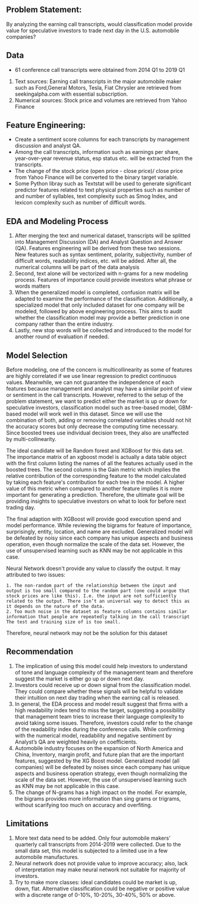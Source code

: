 ## Problem Statement:
By analyzing the earning call transcripts, would classification model provide value for speculative investors to trade next day in the U.S. automobile companies?

## Data
- 61 conference call transcripts were obtained from 2014 Q1 to 2019 Q1
1. Text sources: Earning call transcripts in the major automobile maker such as Ford,General Motors, Tesla, Fiat Chrysler are retrieved from seekingalpha.com with essential
subscription.
2. Numerical sources: Stock price and volumes are retrieved from Yahoo Finance

## Feature Engineering:
- Create a sentiment score columns for each transcripts by management discussion and analyst QA.
- Among the call transcripts, information such as earnings per share, year-over-year revenue status, esp status etc. will be extracted from the transcripts.
- The change of the stock price (open price - close price)/ close price from Yahoo Finance will be converted to the binary target variable.
- Some Python libray such as Textstat will be used to generate significant predictor features related to text physical properties such as number of and number of syllables, text complexity such as Smog Index, and lexicon complexity such as number of difficult words.

## EDA and Modeling Process
1. After merging the text and numerical dataset, transcripts will be splitted into Management Discussion (DA) and Analyst Question and Answer (QA). Features engineering will be derived from these two sessions. New features such as syntax sentiment, polarity, subjectivity, number of difficult words, readability indices, etc. will be added. After all, the numerical columns will be part of the data analysis
2. Second, text alone will be vectorized with n-grams for a new modeling process. Features of importance could provide investors what phrase or words matters
3. When the generalized model is completed, confusion matrix will be adapted to examine the performance of the classification. Additionally, a specialized model that only included dataset for one company will be modeled, followed by above engineering process. This aims to audit whether the classification model may provide a better prediction in one company rather than the entire industry.
4. Lastly, new stop words will be collected and introduced to the model for another round of evaluation if needed.

## Model Selection
Before modeling, one of the concern is multicollinearity as some of features are highly correlated if we use linear regression to predict continuous values. Meanwhile, we can not guarantee the independence of each features because management and analyst may have a similar point of view or sentiment in the call transcripts. However, referred to the setup of the problem statement, we want to predict either the market is up or down for speculative investors, classification model such as tree-based model, GBM-based model will work well in this dataset. Since we will use the combination of both, adding or removing correlated variables should not hit the accuracy scores but only decrease the computing time necessary. Since boosted trees use individual decision trees, they also are unaffected by multi-collinearity.

The ideal candidate will be Random forest and XGBoost for this data set. The importance matrix of an xgboost model is actually a data table object with the first column listing the names of all the features actually used in the boosted trees. The second column is the Gain metric which implies the relative contribution of the corresponding feature to the model calculated by taking each feature's contribution for each tree in the model. A higher value of this metric when compared to another feature implies it is more important for generating a prediction. Therefore, the ultimate goal will be providing insights to speculative investors on what to look for before next trading day.

The final adaption with XGBoost will provide good execution spend and model performance. While reviewing the bigrams for feature of importance, surprisingly, entity, location, and name are excluded. Generalized model will be defeated by noisy since each company has unique aspects and business operation, even though normalize the scale of the data set. However, the use of unsupervised learning such as KNN may be not applicable in this case.

Neural Network doesn't provide any value to classify the output. It may attributed to two issues:

    1. The non-random part of the relationship between the input and output is too small compared to the random part (one could argue that stock prices are like this). I.e. the input are not sufficiently related to the output. There isn’t an universal way to detect this as it depends on the nature of the data.
    2. Too much noise in the dataset as feature columns contains similar information that people are repeatedly talking in the call transcript
    The test and training size of is too small.

Therefore, neural network may not be the solution for this dataset

## Recommendation
1. The implication of using this model could help investors to understand of tone and language complexity of the management team and therefore suggest the market is either go up or down next day.
2. Investors could receive up or down signal from the classification model. They could compare whether these signals will be helpful to validate their intuition on next day trading when the earning call is released.
3. In general, the EDA process and model result suggest that firms with a high readability index tend to miss the target, suggesting a possibility that management team tries to increase their language complexity to avoid taking some issues. Therefore, investors could refer to the change of the readability index during the conference calls. While confirming with the numerical model, readability and negative sentiment by Analyst’s QA are weighted heavily on coefficients.
4. Automobile industry focuses on the expansion of North America and China, Inventory, margin profit, and future plan that are the important features, suggested by the XG Boost model. Generalized model (all companies) will be defeated by noises since each company has unique aspects and business operation strategy, even though normalizing the scale of the data set. However, the use of unsupervised learning such as KNN may be not applicable in this case.
5. The change of N-grams has a high impact on the model. For example, the bigrams provides more information than sing grams or trigrams, without scarifying too much on accuracy and overfiting.

## Limitations
1. More text data need to be added. Only four automobile makers’ quarterly call
transcripts from 2014-2019 were collected. Due to the small data set, this model is subjected to a limited use in a few automobile manufactures.
2. Neural network does not provide value to improve accuracy; also, lack of interpretation may make neural network not suitable for majority of investors.
3. Try to make more classes: ideal candidates could be market is up, down, flat. Alternative classification could be negative or positive value with a discrete range of 0-10%, 10-20%, 30-40%, 50% or above.

